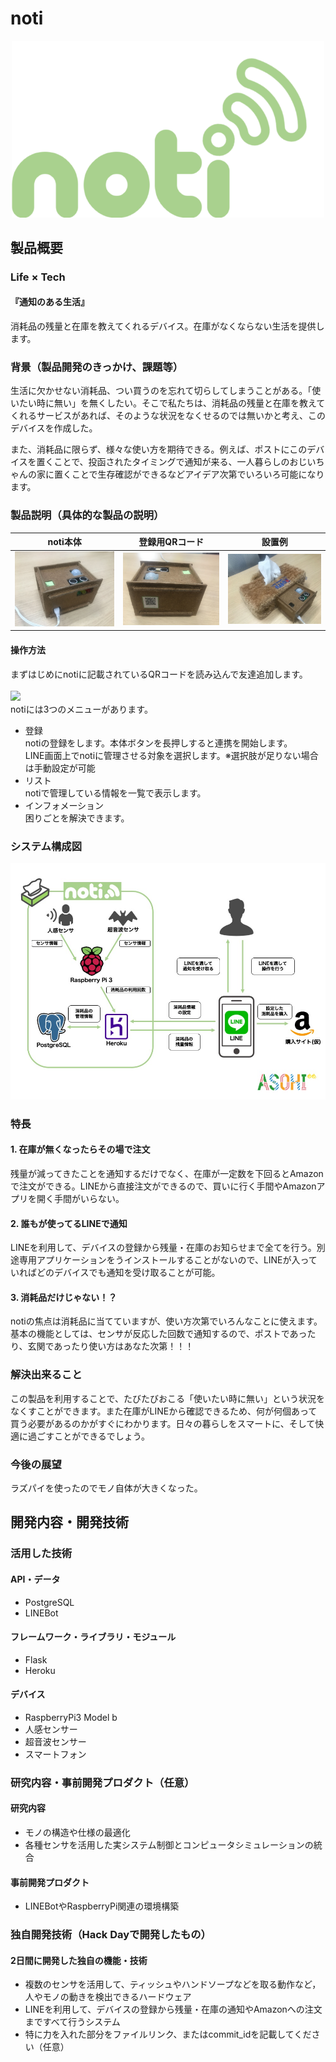 # noti

<p align="center">
<a href="https://vimeo.com/367522065"><img src="pic/noti_icon_720.png" width="500"></a>
</p>

## 製品概要
### Life × Tech

#### 『通知のある生活』

消耗品の残量と在庫を教えてくれるデバイス。在庫がなくならない生活を提供します。

### 背景（製品開発のきっかけ、課題等）
生活に欠かせない消耗品、つい買うのを忘れて切らしてしまうことがある。「使いたい時に無い」を無くしたい。そこで私たちは、消耗品の残量と在庫を教えてくれるサービスがあれば、そのような状況をなくせるのでは無いかと考え、このデバイスを作成した。

また、消耗品に限らず、様々な使い方を期待できる。例えば、ポストにこのデバイスを置くことで、投函されたタイミングで通知が来る、一人暮らしのおじいちゃんの家に置くことで生存確認ができるなどアイデア次第でいろいろ可能になります。


### 製品説明（具体的な製品の説明）
|noti本体|登録用QRコード|設置例|
|---|---|---|
|![](pic/noti_hard.jpg)|![](pic/noti_QR.jpg)|![](pic/noti_tissue.jpg)|


#### 操作方法

まずはじめにnotiに記載されているQRコードを読み込んで友達追加します。  
<br>
<img src="pic/UI.png" width="300">  
notiには3つのメニューがあります。  
* 登録  
notiの登録をします。本体ボタンを長押しすると連携を開始します。  
LINE画面上でnotiに管理させる対象を選択します。※選択肢が足りない場合は手動設定が可能  
* リスト  
notiで管理している情報を一覧で表示します。  
* インフォメーション  
困りごとを解決できます。  


### システム構成図
![](pic/system.jpg)


### 特長

#### 1. 在庫が無くなったらその場で注文
残量が減ってきたことを通知するだけでなく、在庫が一定数を下回るとAmazonで注文ができる。LINEから直接注文ができるので、買いに行く手間やAmazonアプリを開く手間がいらない。

#### 2. 誰もが使ってるLINEで通知
LINEを利用して、デバイスの登録から残量・在庫のお知らせまで全てを行う。別途専用アプリケーションをうインストールすることがないので、LINEが入っていればどのデバイスでも通知を受け取ることが可能。

#### 3. 消耗品だけじゃない！？
notiの焦点は消耗品に当てていますが、使い方次第でいろんなことに使えます。基本の機能としては、センサが反応した回数で通知するので、ポストであったり、玄関であったり使い方はあなた次第！！！

### 解決出来ること
この製品を利用することで、たびたびおこる「使いたい時に無い」という状況をなくすことができます。また在庫がLINEから確認できるため、何が何個あって買う必要があるのかがすぐにわかります。日々の暮らしをスマートに、そして快適に過ごすことができるでしょう。

### 今後の展望
ラズパイを使ったのでモノ自体が大きくなった。


## 開発内容・開発技術
### 活用した技術
#### API・データ
* PostgreSQL
* LINEBot

#### フレームワーク・ライブラリ・モジュール
* Flask
* Heroku

#### デバイス
* RaspberryPi3 Model b
* 人感センサー
* 超音波センサー
* スマートフォン

### 研究内容・事前開発プロダクト（任意）
#### 研究内容
* モノの構造や仕様の最適化
* 各種センサを活用した実システム制御とコンピュータシミュレーションの統合

#### 事前開発プロダクト
* LINEBotやRaspberryPi関連の環境構築


### 独自開発技術（Hack Dayで開発したもの）
#### 2日間に開発した独自の機能・技術
* 複数のセンサを活用して、ティッシュやハンドソープなどを取る動作など，人やモノの動きを検出できるハードウェア
* LINEを利用して、デバイスの登録から残量・在庫の通知やAmazonへの注文まですべて行うシステム
* 特に力を入れた部分をファイルリンク、またはcommit_idを記載してください（任意）
